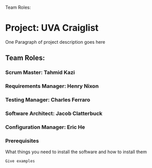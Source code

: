 Team Roles:


# Project: UVA Craiglist

One Paragraph of project description goes here

## Team Roles:

### Scrum Master: Tahmid Kazi
### Requirements Manager: Henry Nixon
### Testing Manager: Charles Ferraro
### Software Architect: Jacob Clatterbuck
### Configuration Manager: Eric He

### Prerequisites

What things you need to install the software and how to install them

```
Give examples
```
